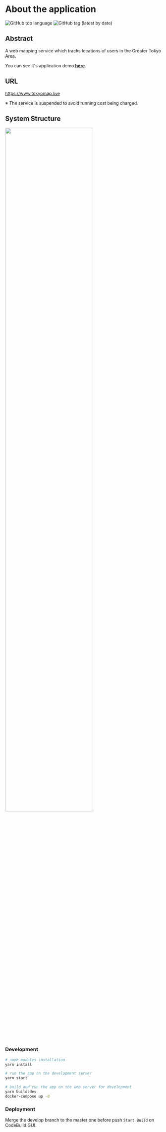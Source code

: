 # About the application

<img alt="GitHub top language" src="https://img.shields.io/github/languages/top/xyzsince2014/tokyomap-web">
<img alt="GitHub tag (latest by date)" src="https://img.shields.io/github/v/tag/xyzsince2014/tokyomap-web">

## Abstract
<p>A web mapping service which tracks locations of users in the Greater Tokyo Area.</p>
<p>You can see it's application demo <strong><a href="https://imgur.com/gallery/3tVWKBd">here</a></strong>.</p>

## URL
https://www.tokyomap.live

※ The service is suspended to avoid running cost being charged.

## System Structure
<img src="https://user-images.githubusercontent.com/30502252/109414006-e3c0a880-79f3-11eb-8278-2a1b68b28f3a.png" width="75%"><br>

### Development
```bash
# node modules installation
yarn install

# run the app on the development server
yarn start

# build and run the app on the web server for development
yarn build:dev
docker-compose up -d
```

### Deployment
Merge the develop branch to the master one before push `Start Build` on CodeBuild GUI.